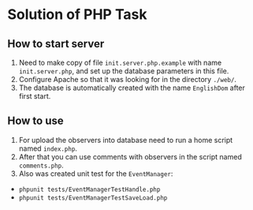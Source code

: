 # Solution of PHP Task
## How to start server
1. Need to make copy of file `init.server.php.example` with name `init.server.php`, and set up the database parameters in this file.
2. Configure Apache so that it was looking for in the directory `./web/`.
3. The database is automatically created with the name `EnglishDom` after first start.

## How to use
1. For upload the observers into database need to run a home script named `index.php`.
2. After that you can use comments with observers in the script named `comments.php`.
3. Also was created unit test for the `EventManager`:
 * `phpunit tests/EventManagerTestHandle.php`
 * `phpunit tests/EventManagerTestSaveLoad.php`
